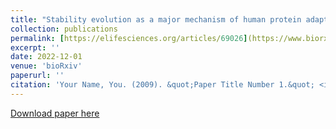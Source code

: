 ```yaml
---
title: "Stability evolution as a major mechanism of human protein adaptation in response to viruses"
collection: publications
permalink: [https://elifesciences.org/articles/69026](https://www.biorxiv.org/content/10.1101/2022.12.01.518739v1.abstract)
excerpt: ''
date: 2022-12-01
venue: 'bioRxiv'
paperurl: ''
citation: 'Your Name, You. (2009). &quot;Paper Title Number 1.&quot; <i>Journal 1</i>. 1(1).'
---
```

[Download paper here]()
